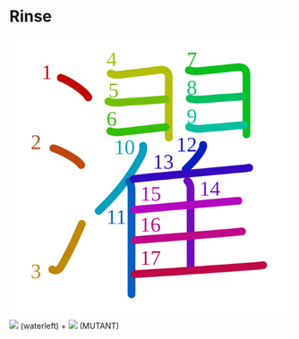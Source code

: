 # Rinse
![6fef](Kanji/kanji-colorize/6fef.svg)
![](http://www.kanjidamage.com/assets/radsmall/water-4770d222295684a6fc1b8e8cec486da119e1bcc2eac91d06622b4671e0098359.jpg) (waterleft) + ![](http://www.kanjidamage.com/assets/radsmall/mutant-ab42842c39e04b28aa9b194a724a750d939aee38c0586fa2ddfe1832d7435d5e.jpg) (MUTANT)